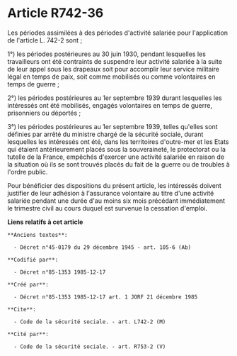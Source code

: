 # Article R742-36

Les périodes assimilées à des périodes d'activité salariée pour l'application de l'article L. 742-2 sont ;

1°) les périodes postérieures au 30 juin 1930, pendant lesquelles les travailleurs ont été contraints de suspendre leur
activité salariée à la suite de leur appel sous les drapeaux soit pour accomplir leur service militaire légal en temps de
paix, soit comme mobilisés ou comme volontaires en temps de guerre ; 

2°) les périodes postérieures au 1er septembre 1939 durant lesquelles les intéressés ont été mobilisés, engagés volontaires
en temps de guerre, prisonniers ou déportés ; 

3°) les périodes postérieures au 1er septembre 1939, telles qu'elles sont définies par arrêté du ministre chargé de la
sécurité sociale, durant lesquelles les intéressés ont été, dans les territoires d'outre-mer et les Etats qui étaient
antérieurement placés sous la souveraineté, le protectorat ou la tutelle de la France, empêchés d'exercer une activité
salariée en raison de la situation où ils se sont trouvés placés du fait de la guerre ou de troubles à l'ordre public. 

Pour bénéficier des dispositions du présent article, les intéressés doivent justifier de leur adhésion à l'assurance
volontaire au titre d'une activité salariée pendant une durée d'au moins six mois précédant immédiatement le trimestre civil
au cours duquel est survenue la cessation d'emploi.

**Liens relatifs à cet article**

	**Anciens textes**:

	  - Décret n°45-0179 du 29 décembre 1945 - art. 105-6 (Ab)

	**Codifié par**:

	  - Décret n°85-1353 1985-12-17

	**Créé par**:

	  - Décret n°85-1353 1985-12-17 art. 1 JORF 21 décembre 1985

	**Cite**:

	  - Code de la sécurité sociale. - art. L742-2 (M)

	**Cité par**:

	  - Code de la sécurité sociale. - art. R753-2 (V)
